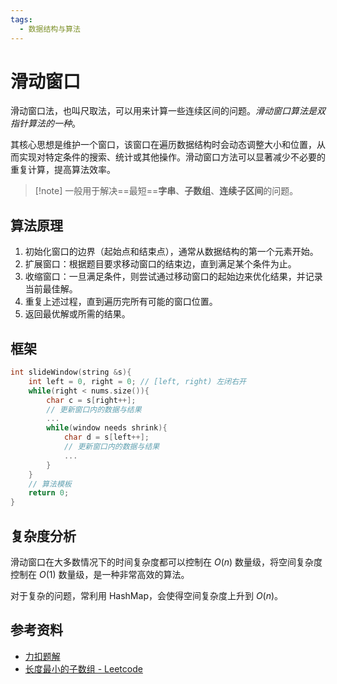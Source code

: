 ```yaml
---
tags:
  - 数据结构与算法
---
```


# 滑动窗口

滑动窗口法，也叫尺取法，可以用来计算一些连续区间的问题。*滑动窗口算法是双指针算法的一种*。

其核心思想是维护一个窗口，该窗口在遍历数据结构时会动态调整大小和位置，从而实现对特定条件的搜索、统计或其他操作。滑动窗口方法可以显著减少不必要的重复计算，提高算法效率。

> [!note] 一般用于解决==最短==**字串**、**子数组**、**连续子区间**的问题。

## 算法原理

1. 初始化窗口的边界（起始点和结束点），通常从数据结构的第一个元素开始。
2. 扩展窗口：根据题目要求移动窗口的结束边，直到满足某个条件为止。
3. 收缩窗口：一旦满足条件，则尝试通过移动窗口的起始边来优化结果，并记录当前最佳解。
4. 重复上述过程，直到遍历完所有可能的窗口位置。
5. 返回最优解或所需的结果。

## 框架

```c++
int slideWindow(string &s){
	int left = 0, right = 0; // [left, right) 左闭右开
	while(right < nums.size()){
		char c = s[right++];
		// 更新窗口内的数据与结果
		...
		while(window needs shrink){
			char d = s[left++];
			// 更新窗口内的数据与结果
			...
		}
	}
	// 算法模板
	return 0;
}
```

## 复杂度分析

滑动窗口在大多数情况下的时间复杂度都可以控制在 $O(n)$ 数量级，将空间复杂度控制在 $O(1)$ 数量级，是一种非常高效的算法。

对于复杂的问题，常利用 HashMap，会使得空间复杂度上升到 $O(n)$。

## 参考资料

- [力扣题解](https://leetcode.cn/problems/find-all-anagrams-in-a-string/solutions/9749/hua-dong-chuang-kou-tong-yong-si-xiang-jie-jue-zi-/)
- [长度最小的子数组 - Leetcode](https://leetcode.cn/leetbook/read/array-and-string/c0w4r/)
